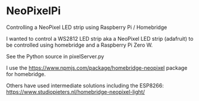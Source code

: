# NeoPixelPi
Controlling a NeoPixel LED strip using Raspberry Pi / Homebridge

I wanted to control a WS2812 LED strip aka a NeoPixel LED strip (adafruit) to be controlled using homebridge and a Raspberry Pi Zero W.

See the Python source in pixelServer.py

I use the https://www.npmjs.com/package/homebridge-neopixel package for homebridge.

Others have used intermediate solutions including the ESP8266:
https://www.studiopieters.nl/homebridge-neopixel-light/


